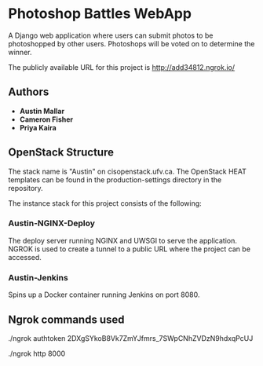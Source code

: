 # Photoshop Battles WebApp

A Django web application where users can submit photos to be photoshopped by other users. Photoshops will be voted on to determine the winner.

The publicly available URL for this project is http://add34812.ngrok.io/

## Authors

* **Austin Mallar**
* **Cameron Fisher**
* **Priya Kaira**

## OpenStack Structure

The stack name is "Austin" on cisopenstack.ufv.ca. The OpenStack HEAT templates can be found in the production-settings directory in the repository.

The instance stack for this project consists of the following:

### Austin-NGINX-Deploy

The deploy server running NGINX and UWSGI to serve the application. NGROK is used to create a tunnel to a public URL where the project can be accessed.

### Austin-Jenkins

Spins up a Docker container running Jenkins on port 8080.

## Ngrok commands used 
./ngrok authtoken 2DXgSYkoB8Vk7ZmYJfmrs_7SWpCNhZVDzN9hdxqPcUJ

./ngrok http 8000